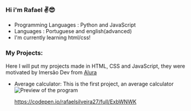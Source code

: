 ### Hi i'm Rafael ✌😎

- Programming Languages : Python and JavaScript
- Languages : Portuguese and english(advanced)
- I'm currently learning html/css!

### My Projects: 

Here I will put my projects made in HTML, CSS and JavaScript, they were motivated by Imersão Dev from [Alura](https://www.alura.com.br/)

- Average calculator: This is the first project, an average calculator
  ![Preview of the program](https://images-ext-1.discordapp.net/external/qK5XVns_yEqA9x_AlKQGGY-qUSE1CAMqnCv20clhL-k/%3Fversion%3D1644364096/https/shots.codepen.io/rafaelsilveira27/pen/ExbWNWK-800.jpg)

  https://codepen.io/rafaelsilveira27/full/ExbWNWK
